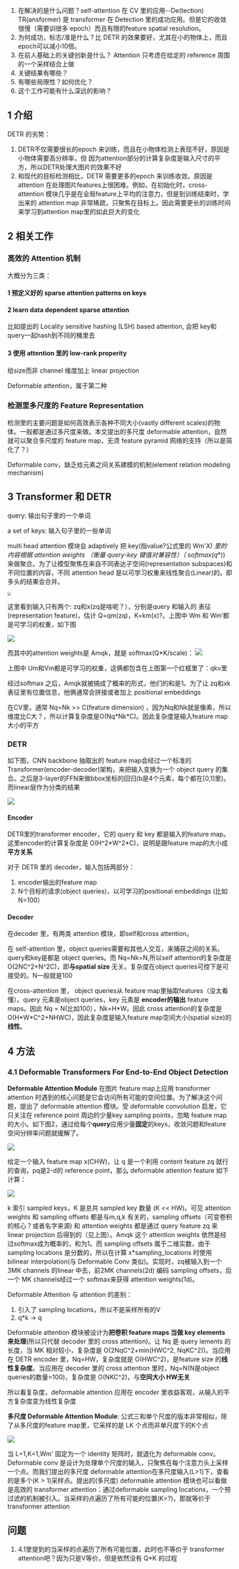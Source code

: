 1. 在解决的是什么问题？self-attention 在 CV 里的应用--De(tection) TR(ansformer) 是 transformer 在 Detection 里的成功应用。但是它的收敛很慢（需要训很多 epoch）而且有限的feature spatial resolution。
2. 为何成功，标志/准是什么？比 DETR 的效果要好，尤其在小的物体上，而且epoch可以减小10倍。
3. 在前人基础上的关键创新是什么？ Attention 只考虑在给定的 reference 周围的一个采样结合上做
4. 关键结果有哪些？
5. 有哪些局限性？如何优化？
6. 这个工作可能有什么深远的影响？

## 1 介绍

DETR 的劣势：

1. DETR不仅需要很长的epoch 来训练，而且在小物体检测上表现不好，原因是小物体需要高分辨率，但 因为attention部分的计算复杂度是输入尺寸的平方，所以DETR处理大图片的效果不好
2. 和现代的目标检测相比，DETR 需要更多的epoch 来训练收敛。原因是attention 在处理图片features上很困难。例如，在初始化时，cross-attention 模块几乎是在全局feature上平均的注意力，但是到训练结束时，学出来的 attention map 非常稀疏，只聚焦在目标上。因此需要更长的训练时间来学习到attention map里的如此巨大的变化



## 2 相关工作

### 高效的 Attention 机制

大概分为三类：

#### 1 预定义好的 sparse attention patterns on keys

#### 2 learn data dependent sparse attention

比如提出的 Locality sensitive hashing (LSH) based attention, 会把 key和query一起hash到不同的桶里去



#### 3 使用 attention 里的 low-rank properity

给size而非 channel 维度加上 linear projection

Deformable attention，属于第二种

### 检测里多尺度的 Feature Representation

检测里的主要问题是如何高效表示各种不同大小(vastly different scales)的物体。一般都是通过多尺度来做。本文提出的多尺度 deformable attention，自然就可以聚合多尺度的 feature map，无须 feature pyramid 网络的支持（所以是简化了？）



Deformable conv，缺乏给元素之间关系建模的机制(element relation modeling mechanism)

## 3 Transformer 和 DETR

query: 输出句子里的一个单词

a set of keys: 输入句子里的一些单词

multi head attention 模块会 adaptively 把 key(指value?公式里的 Wm'*X) 里的内容根据 attention weights （衡量 query-key 键值对兼容性）（ softmax(q*\*)) 来做聚合。为了让模型聚焦在来自不同表达子空间(representation subspaces)和不同位置的内容，不同 attention head 是以可学习权重来线性聚合(Linear)的。即多头的结果会合并。

<img src="imgs/multi-head-attention.png" style="zoom:50%;" />

这里看到输入只有两个: zq和x(zq是啥呢？），分别是query 和输入的 表征(representation feature)，估计 Q=qm(zq)，K=km(x)?。上图中 Wm 和 Wm‘都是可学习的权重，如下图

![](imgs/learnable-weights-in-attention.png)

而其中的attention weights是 Amqk，就是 softmax(Q*K/scale)：
![](imgs/attention-weights.png)

上图中 Um和Vm都是可学习的权重，这俩都包含在上图第一个红框里了：qkv里

经过softmax 之后，Amqk就被搞成了概率的形式，他们的和是1。为了让 zq和xk表征里有位置信息，他俩通常会拼接或者加上 positional embeddings

在CV里，通常 Nq=Nk >> C(feature dimension) ，因为Nq和Nk就是像素，所以维度比C大？，所以计算复杂度是O(Nq\*Nk\*C)。因此复杂度是输入feature map大小的平方



### DETR

如下图，CNN backbone 抽取出的 feature map会经过一个标准的 Transformer(encoder-decoder)架构，来把输入变换为一个 object query 的集合。之后是3-layer的FFN来做bbox坐标的回归(b是4个元素，每个都在[0,1]里)。而linear层作为分类的结果

![](../object-detection/imgs/detr-arch.png)

#### Encoder

DETR里的transformer encoder，它的 query 和 key 都是输入的feature map。这里encoder的计算复杂度是 O(H^2\*W^2\*C)，说明是跟feature map的大小成**平方关系**

对于 DETR 里的 decoder，输入包括两部分：

1. encoder输出的feature map
2. N个目标的请求(object queries)，以可学习的positional embeddings (比如 N=100）

#### Decoder

在decoder 里，有两类 attention 模块，即self和cross attention。

在 self-attention 里，object queries需要和其他人交互，来捕获之间的关系。query和key是都是 object queries。而 Nq=Nk=N,所以self attention的复杂度是O(2NC^2+N^2C)，即**与spatial size** 无关。复杂度在object queries可控下是可接受的。N一般就是100

在cross-attention 里， object queries从 feature map里抽取features（没太看懂）。query 元素是object queries，key 元素是 **encoder的输出** feature maps。因此 Nq = N(比如100），Nk=H\*W。因此 cross attention的复杂度是O(H\*W\*C^2+NHWC)，因此复杂度是输入feature map空间大小(spatial size)的**线性**。



## 4 方法

### 4.1 Deformable Transformers For End-to-End Object Detection

**Deformable Attention Module** 在图片 feature map上应用 transformer attention 时遇到的核心问题是它会访问所有可能的空间位置。为了解决这个问题，提出了 deformable attention 模块。受 deformable convolution 启发，它只关注在 reference point 周边的少量key sampling points，忽略 feature map 的大小。如下图2，通过给每个**query**应用少量**固定**的keys，收敛问题和feature空间分辨率问题就缓解了。

![](imgs/deformable-attention-illustration.png)

给定一个输入 feature map x(CHW)，让 q 是一个利用 content feature zq 就行的查询，pq是2-d的 reference point，那么 deformable attention feature 如下计算：

![](imgs/deformable-attention.png)

k 索引 sampled keys，K 是总共 sampled key 数量 (K << HW)。可见 attention weights 和 sampling offsets 都是与m,q,k 有关的，sampling offsets（可变卷积的核心？或者名字来源) 和 attention weights 都是通过 query feature zq 来linear projection 后得到的（见上图）。Amqk 这个 attention weights 依然是经过softmax成为概率的，和为1。而 sampling offsets 属于二维实数，由于 sampling locations 是分数的，所以在计算 x*sampling_locations 时使用 bilinear interpolation(与 Deformable Conv 类似)。实现时，zq被输入到一个 3MK channels 的linear 中去，前2MK channels(2d) 编码 sampling offsets，后一个 MK channels经过一个 softmax来获得 attention weights(1d)。 



Deformable Attention 与 attention 的差别：

1. 引入了 sampling locations，所以不是采样所有的V
2. q\*k -> q

Deformable attention 模块被设计为**把卷积 feature maps 当做 key elements 来处理**(所以只代替 decoder 里的 cross attention)。让 Nq 是 query lements 的长度，当 MK 相对较小，复杂度是 O(2NqC^2+min(HWC^2, NqKC^2))。当应用在 DETR encoder 里，Nq=HW，复杂度就是 O(HWC^2)，是feature size 的**线性复杂度**。当应用在 decoder 里的 cross attention 里时，Nq=N(N是object queries的数量=100)，复杂度是 O(NKC^2)，与**空间大小 HW无关**



所以看复杂度，deformable attention 应用在 encoder 里收益客观，从输入的平方复杂度变为线性复杂度

**多尺度 Deformable Attention Module**: 公式三和单个尺度的版本非常相似，除了从多尺度的feature map里，它采样的是 LK 个点而非单尺度下的K个点

![](imgs/multi-scale-deformable-attention.png)

当 L=1,K=1,Wm' 固定为一个 identity 矩阵时，就退化为 deformable conv。Deformable conv 是设计为处理单个尺度的输入，只聚焦在每个注意力头上采样一个点。而我们提出的多尺度 deformable attention在多尺度输入(L>1)下，查看的是多个(K > 1)采样点。提出的(多尺度) deformable attention 模块也可以看做是高效的 transformer attention：通过deformable sampling locations，一个预过滤的机制被引入。当采样的点遍历了所有可能的位置(K=?)，那就等价于transformer attention

## 问题

1. 4.1里提到的当采样的点遍历了所有可能位置，此时也不等价于 transformer attention吧？因为只是V等价，但是依然没有 Q*K 的过程

   